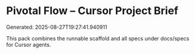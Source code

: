 # Pivotal Flow – Cursor Project Brief
Generated: 2025-08-27T19:27:41.940911

This pack combines the runnable scaffold and all specs under docs/specs for Cursor agents.
